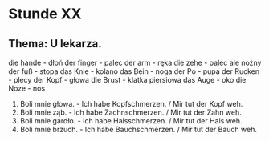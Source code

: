 # Stunde XX
## Thema: U lekarza.
die hande - dłoń
der finger - palec
der arm - ręka
die zehe - palec ale nożny
der fuß - stopa
das Knie - kolano
das Bein - noga
der Po - pupa
der Rucken - plecy
der Kopf - głowa
die Brust - klatka piersiowa
das Auge - oko
die Noze - nos
1. Boli mnie głowa. - Ich habe Kopfschmerzen. / Mir tut der Kopf weh.
2. Boli mnie ząb. - Ich habe Zachnschmerzen. / Mir tut der Zahn weh.
3. Boli mnie gardło. - Ich habe Halsschmerzen. / Mir tut der Hals weh.
4. Boli mnie brzuch. - Ich habe Bauchschmerzen. / Mir tut der Bauch weh.
